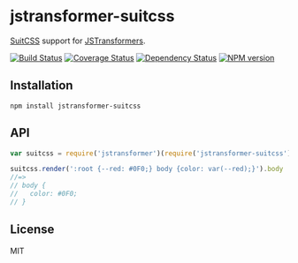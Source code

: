 # jstransformer-suitcss

[SuitCSS](https://github.com/suitcss/preprocessor) support for [JSTransformers](http://github.com/jstransformers).

[![Build Status](https://img.shields.io/travis/jstransformers/jstransformer-suitcss/master.svg)](https://travis-ci.org/jstransformers/jstransformer-suitcss)
[![Coverage Status](https://img.shields.io/codecov/c/github/jstransformers/jstransformer-suitcss/master.svg)](https://codecov.io/gh/jstransformers/jstransformer-suitcss)
[![Dependency Status](https://img.shields.io/david/jstransformers/jstransformer-suitcss/master.svg)](http://david-dm.org/jstransformers/jstransformer-suitcss)
[![NPM version](https://img.shields.io/npm/v/jstransformer-suitcss.svg)](https://www.npmjs.org/package/jstransformer-suitcss)

## Installation

    npm install jstransformer-suitcss

## API

```js
var suitcss = require('jstransformer')(require('jstransformer-suitcss'));

suitcss.render(':root {--red: #0F0;} body {color: var(--red);}').body
//=>
// body {
//   color: #0F0;
// }
```

## License

MIT
